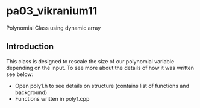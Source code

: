# pa03_vikranium11
Polynomial Class using dynamic array

## Introduction
This class is designed to rescale the size of our polynomial variable depending on the input. To see more about the details of how it was written see below:
* Open poly1.h to see details on structure (contains list of functions and background)
* Functions written in poly1.cpp
